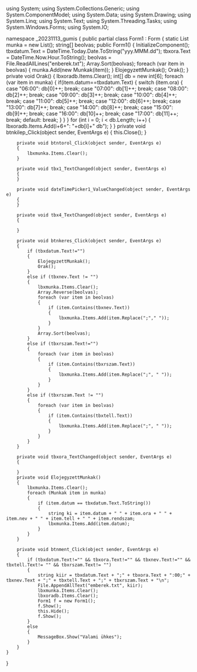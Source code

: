 using System;
using System.Collections.Generic;
using System.ComponentModel;
using System.Data;
using System.Drawing;
using System.Linq;
using System.Text;
using System.Threading.Tasks;
using System.Windows.Forms;
using System.IO;

namespace _20231113_gumis
{
    public partial class Form1 : Form
    {
        static List<Munkak> munka = new List<Munkak>();
        string[] beolvas;
        public Form1()
        {
            InitializeComponent();
            tbxdatum.Text = DateTime.Today.Date.ToString("yyy.MMM.dd");
            tbxora.Text = DateTime.Now.Hour.ToString();
            beolvas = File.ReadAllLines("enberek.txt");
            Array.Sort(beolvas);
            foreach (var item in beolvas)
            {
                munka.Add(new Munkak(item));
            }
            ElojegyzettMunkak();
            Orak();
        }
        private void Orak()
        {
            lbxoradb.Items.Clear();
            int[] db = new int[6];
            foreach (var item in munka)
            {
                if(item.datum==tbxdatum.Text)
                {
                    switch (item.ora)
                    {
                        case "06:00":
                            db[0]++;
                            break;
                        case "07:00":
                            db[1]++;
                            break;
                        case "08:00":
                            db[2]++;
                            break;
                        case "09:00":
                            db[3]++;
                            break;
                        case "10:00":
                            db[4]++;
                            break;
                        case "11:00":
                            db[5]++;
                            break;
                        case "12:00":
                            db[6]++;
                            break;
                        case "13:00":
                            db[7]++;
                            break;
                        case "14:00":
                            db[8]++;
                            break;
                        case "15:00":
                            db[9]++;
                            break;
                        case "16:00":
                            db[10]++;
                            break;
                        case "17:00":
                            db[11]++;
                            break;
                        default:
                            break;
                    }
                }
            }
            for (int i = 0; i < db.Length; i++)
            {
                lbxoradb.Items.Add(i+6+": "+db[i]+" db");
            }
        }
        private void btnkilep_Click(object sender, EventArgs e)
        {
            this.Close();
        }

        private void btntorol_Click(object sender, EventArgs e)
        {
            lbxmunka.Items.Clear();
        }

        private void tbx1_TextChanged(object sender, EventArgs e)
        {
        }

        private void dateTimePicker1_ValueChanged(object sender, EventArgs e)
        {
        }

        private void tbx4_TextChanged(object sender, EventArgs e)
        {

        }

        private void btnkeres_Click(object sender, EventArgs e)
        {
            if (tbxdatum.Text!="")
            {
                ElojegyzettMunkak();
                Orak();
            }
            else if (tbxnev.Text != "")
            {
                lbxmunka.Items.Clear();
                Array.Reverse(beolvas);
                foreach (var item in beolvas)
                {
                    if (item.Contains(tbxnev.Text))
                    {
                        lbxmunka.Items.Add(item.Replace(";"," "));
                    }
                }
                Array.Sort(beolvas);
            }
            else if (tbxrszam.Text!="")
            {
                foreach (var item in beolvas)
                {
                    if (item.Contains(tbxrszam.Text))
                    {
                        lbxmunka.Items.Add(item.Replace(";", " "));
                    }
                }
            }
            else if (tbxrszam.Text != "")
            {
                foreach (var item in beolvas)
                {
                    if (item.Contains(tbxtell.Text))
                    {
                        lbxmunka.Items.Add(item.Replace(";", " "));
                    }
                }
            }
        }

        private void tbxora_TextChanged(object sender, EventArgs e)
        {

        }
        private void ElojegyzettMunkak()
        {
            lbxmunka.Items.Clear();
            foreach (Munkak item in munka)
            {
                if (item.datum == tbxdatum.Text.ToString())
                {
                    string ki = item.datum + " " + item.ora + " " + item.nev + " " + item.tell + " " + item.rendszam;
                    lbxmunka.Items.Add(item.datum);
                }
            }
        }

        private void btnment_Click(object sender, EventArgs e)
        {
            if (tbxdatum.Text!="" && tbxora.Text!="" && tbxnev.Text!="" && tbxtell.Text!= "" && tbxrszam.Text!= "")
            {
                string kiir = tbxdatum.Text + ";" + tbxora.Text + ":00;" + tbxnev.Text + ";" + tbxtell.Text + ";" + tbxrszam.Text + "\n";
                File.AppendAllText("emberek.txt", kiir);
                lbxmunka.Items.Clear();
                lbxoradb.Items.Clear();
                Form1 f = new Form1();
                f.Show();
                this.Hide();
                f.Show();
            }
            else
            {
                MessageBox.Show("Valami ühkes");
            }
        }
    }
}
